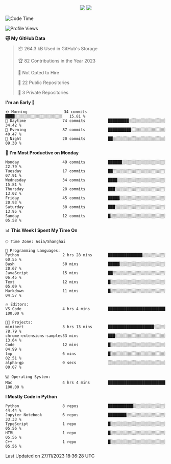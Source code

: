 <p align="center">
    <img src = "https://github-readme-stats.vercel.app/api?username=Zheng-Yi-git&show_icons=true&theme=yeblu&hide_border=true&count_private=true">
    <img src = "https://github-readme-stats.vercel.app/api/top-langs/?username=Zheng-Yi-git&hide=html,css&theme=yeblu&layout=compact&hide_border=true&count_private=true&langs_count=8">
</p>

<!--START_SECTION:waka-->
![Code Time](http://img.shields.io/badge/Code%20Time-801%20hrs%2025%20mins-blue)

![Profile Views](http://img.shields.io/badge/Profile%20Views-158-blue)

**🐱 My GitHub Data** 

> 📦 264.3 kB Used in GitHub's Storage 
 > 
> 🏆 82 Contributions in the Year 2023
 > 
> 🚫 Not Opted to Hire
 > 
> 📜 22 Public Repositories 
 > 
> 🔑 3 Private Repositories 
 > 
**I'm an Early 🐤** 

```text
🌞 Morning                34 commits          ████░░░░░░░░░░░░░░░░░░░░░   15.81 % 
🌆 Daytime                74 commits          █████████░░░░░░░░░░░░░░░░   34.42 % 
🌃 Evening                87 commits          ██████████░░░░░░░░░░░░░░░   40.47 % 
🌙 Night                  20 commits          ██░░░░░░░░░░░░░░░░░░░░░░░   09.30 % 
```
📅 **I'm Most Productive on Monday** 

```text
Monday                   49 commits          ██████░░░░░░░░░░░░░░░░░░░   22.79 % 
Tuesday                  17 commits          ██░░░░░░░░░░░░░░░░░░░░░░░   07.91 % 
Wednesday                34 commits          ████░░░░░░░░░░░░░░░░░░░░░   15.81 % 
Thursday                 28 commits          ███░░░░░░░░░░░░░░░░░░░░░░   13.02 % 
Friday                   45 commits          █████░░░░░░░░░░░░░░░░░░░░   20.93 % 
Saturday                 30 commits          ███░░░░░░░░░░░░░░░░░░░░░░   13.95 % 
Sunday                   12 commits          █░░░░░░░░░░░░░░░░░░░░░░░░   05.58 % 
```


📊 **This Week I Spent My Time On** 

```text
🕑︎ Time Zone: Asia/Shanghai

💬 Programming Languages: 
Python                   2 hrs 28 mins       ███████████████░░░░░░░░░░   60.55 % 
Bash                     50 mins             █████░░░░░░░░░░░░░░░░░░░░   20.67 % 
JavaScript               15 mins             ██░░░░░░░░░░░░░░░░░░░░░░░   06.45 % 
Text                     12 mins             █░░░░░░░░░░░░░░░░░░░░░░░░   05.09 % 
Markdown                 11 mins             █░░░░░░░░░░░░░░░░░░░░░░░░   04.57 % 

🔥 Editors: 
VS Code                  4 hrs 4 mins        █████████████████████████   100.00 % 

🐱‍💻 Projects: 
minibert                 3 hrs 13 mins       ████████████████████░░░░░   78.79 % 
chrome-extensions-samples33 mins             ███░░░░░░░░░░░░░░░░░░░░░░   13.64 % 
Code                     12 mins             █░░░░░░░░░░░░░░░░░░░░░░░░   04.99 % 
tmp                      6 mins              █░░░░░░░░░░░░░░░░░░░░░░░░   02.51 % 
alpha-gp                 0 secs              ░░░░░░░░░░░░░░░░░░░░░░░░░   00.07 % 

💻 Operating System: 
Mac                      4 hrs 4 mins        █████████████████████████   100.00 % 
```

**I Mostly Code in Python** 

```text
Python                   8 repos             ███████████░░░░░░░░░░░░░░   44.44 % 
Jupyter Notebook         6 repos             ████████░░░░░░░░░░░░░░░░░   33.33 % 
TypeScript               1 repo              █░░░░░░░░░░░░░░░░░░░░░░░░   05.56 % 
HTML                     1 repo              █░░░░░░░░░░░░░░░░░░░░░░░░   05.56 % 
C++                      1 repo              █░░░░░░░░░░░░░░░░░░░░░░░░   05.56 % 
```




 Last Updated on 27/11/2023 18:36:28 UTC
<!--END_SECTION:waka-->
